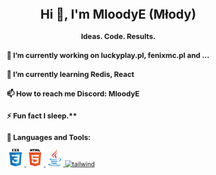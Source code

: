 <h1 align="center">Hi 👋, I'm MloodyE (Młody)</h1>
<h3 align="center">Ideas. Code. Results.</h3>

<h3>🔭 I’m currently working on <strong>luckyplay.pl, fenixmc.pl and ...</strong></h3>
<h3>🌱 I’m currently learning <strong>Redis, React</strong></h3>
<h3>📫 How to reach me <strong>Discord: MloodyE</strong></h3>
<h3>⚡ Fun fact <strong>I sleep.**</strong></h3>

<h3 align="left">🧰 Languages and Tools:</h3>
<p align="left"> <a href="https://www.w3schools.com/css/" target="_blank" rel="noreferrer"> <img src="https://raw.githubusercontent.com/devicons/devicon/master/icons/css3/css3-original-wordmark.svg" alt="css3" width="40" height="40"/> </a> <a href="https://www.w3.org/html/" target="_blank" rel="noreferrer"> <img src="https://raw.githubusercontent.com/devicons/devicon/master/icons/html5/html5-original-wordmark.svg" alt="html5" width="40" height="40"/> </a> <a href="https://www.java.com" target="_blank" rel="noreferrer"> <img src="https://raw.githubusercontent.com/devicons/devicon/master/icons/java/java-original.svg" alt="java" width="40" height="40"/> </a> <a href="https://tailwindcss.com/" target="_blank" rel="noreferrer"> <img src="https://www.vectorlogo.zone/logos/tailwindcss/tailwindcss-icon.svg" alt="tailwind" width="40" height="40"/> </a> </p>
